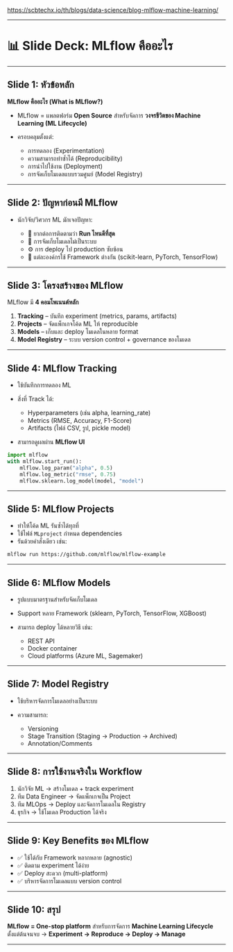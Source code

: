 https://scbtechx.io/th/blogs/data-science/blog-mlflow-machine-learning/



---

# 📊 Slide Deck: MLflow คืออะไร

---

## Slide 1: หัวข้อหลัก

**MLflow คืออะไร (What is MLflow?)**

* MLflow = แพลตฟอร์ม **Open Source** สำหรับจัดการ **วงจรชีวิตของ Machine Learning (ML Lifecycle)**
* ครอบคลุมตั้งแต่:

  * การทดลอง (Experimentation)
  * ความสามารถทำซ้ำได้ (Reproducibility)
  * การนำไปใช้งาน (Deployment)
  * การจัดเก็บโมเดลแบบรวมศูนย์ (Model Registry)

---

## Slide 2: ปัญหาก่อนมี MLflow

* นักวิจัย/วิศวกร ML มักเจอปัญหา:

  * 🔎 ยากต่อการติดตามว่า **Run ไหนดีที่สุด**
  * 📂 การจัดเก็บโมเดลไม่เป็นระบบ
  * ⚙️ การ deploy ไป production ซับซ้อน
  * 🧩 แต่ละองค์กรใช้ Framework ต่างกัน (scikit-learn, PyTorch, TensorFlow)

---

## Slide 3: โครงสร้างของ MLflow

MLflow มี **4 คอมโพเนนต์หลัก**

1. **Tracking** – บันทึก experiment (metrics, params, artifacts)
2. **Projects** – จัดแพ็กเกจโค้ด ML ให้ reproducible
3. **Models** – เก็บและ deploy โมเดลในหลาย format
4. **Model Registry** – ระบบ version control + governance ของโมเดล

---

## Slide 4: MLflow Tracking

* ใช้บันทึกการทดลอง ML
* สิ่งที่ Track ได้:

  * Hyperparameters (เช่น alpha, learning_rate)
  * Metrics (RMSE, Accuracy, F1-Score)
  * Artifacts (ไฟล์ CSV, รูป, pickle model)
* สามารถดูผลผ่าน **MLflow UI**

```python
import mlflow
with mlflow.start_run():
    mlflow.log_param("alpha", 0.5)
    mlflow.log_metric("rmse", 0.75)
    mlflow.sklearn.log_model(model, "model")
```

---

## Slide 5: MLflow Projects

* ทำให้โค้ด ML รันซ้ำได้ทุกที่
* ใช้ไฟล์ `MLproject` กำหนด dependencies
* รันด้วยคำสั่งเดียว เช่น:

```bash
mlflow run https://github.com/mlflow/mlflow-example
```

---

## Slide 6: MLflow Models

* รูปแบบมาตรฐานสำหรับจัดเก็บโมเดล
* Support หลาย Framework (sklearn, PyTorch, TensorFlow, XGBoost)
* สามารถ deploy ได้หลายวิธี เช่น:

  * REST API
  * Docker container
  * Cloud platforms (Azure ML, Sagemaker)

---

## Slide 7: Model Registry

* ใช้บริหารจัดการโมเดลอย่างเป็นระบบ
* ความสามารถ:

  * Versioning
  * Stage Transition (Staging → Production → Archived)
  * Annotation/Comments

---

## Slide 8: การใช้งานจริงใน Workflow

1. นักวิจัย ML → สร้างโมเดล + track experiment
2. ทีม Data Engineer → จัดแพ็กเกจเป็น Project
3. ทีม MLOps → Deploy และจัดการโมเดลใน Registry
4. ธุรกิจ → ใช้โมเดล Production ได้จริง

---

## Slide 9: Key Benefits ของ MLflow

* ✅ ใช้ได้กับ Framework หลากหลาย (agnostic)
* ✅ ติดตาม experiment ได้ง่าย
* ✅ Deploy สะดวก (multi-platform)
* ✅ บริหารจัดการโมเดลแบบ version control

---

## Slide 10: สรุป

**MLflow = One-stop platform**
สำหรับการจัดการ **Machine Learning Lifecycle**
ตั้งแต่ต้นจนจบ → **Experiment → Reproduce → Deploy → Manage**

---

